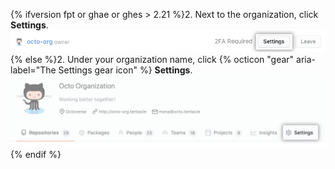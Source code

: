 {% ifversion fpt or ghae or ghes > 2.21 %}2. Next to the organization, click **Settings**.
  ![The settings button](/assets/images/help/organizations/settings-button.png){% else %}2. Under your organization name, click {% octicon "gear" aria-label="The Settings gear icon" %} **Settings**.
  ![The settings button](/assets/images/help/organizations/organization-settings-tab.png){% endif %}
